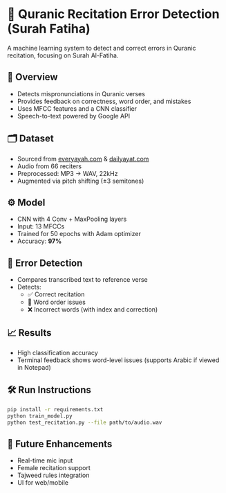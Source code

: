 
# 🕌 Quranic Recitation Error Detection (Surah Fatiha)

A machine learning system to detect and correct errors in Quranic recitation, focusing on Surah Al-Fatiha.

## 🚀 Overview

- Detects mispronunciations in Quranic verses  
- Provides feedback on correctness, word order, and mistakes  
- Uses MFCC features and a CNN classifier  
- Speech-to-text powered by Google API

## 🗂️ Dataset

- Sourced from [everyayah.com](https://www.everyayah.com/data) & [dailyayat.com](https://dailyayat.com/)  
- Audio from 66 reciters  
- Preprocessed: MP3 → WAV, 22kHz  
- Augmented via pitch shifting (±3 semitones)

## ⚙️ Model

- CNN with 4 Conv + MaxPooling layers  
- Input: 13 MFCCs  
- Trained for 50 epochs with Adam optimizer  
- Accuracy: **97%**

## 🧪 Error Detection

- Compares transcribed text to reference verse  
- Detects:
  - ✅ Correct recitation  
  - 🔁 Word order issues  
  - ❌ Incorrect words (with index and correction)

## 📈 Results

- High classification accuracy  
- Terminal feedback shows word-level issues (supports Arabic if viewed in Notepad)

## 🛠 Run Instructions

```bash
pip install -r requirements.txt
python train_model.py
python test_recitation.py --file path/to/audio.wav
````

## 🌱 Future Enhancements

* Real-time mic input
* Female recitation support
* Tajweed rules integration
* UI for web/mobile

```

